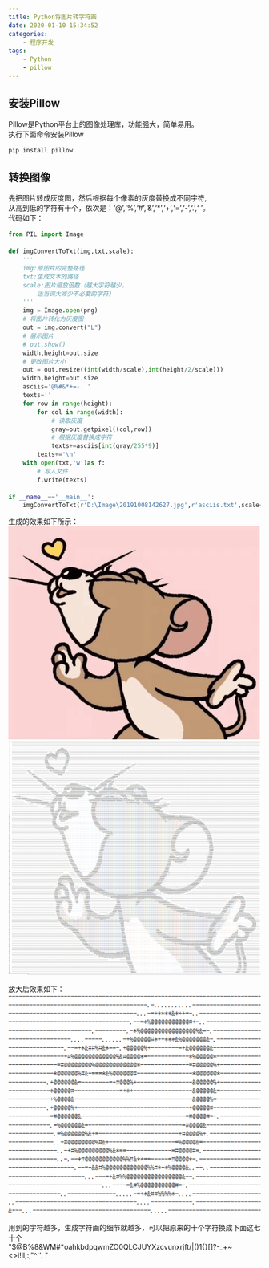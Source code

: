 ```yaml
---
title: Python将图片转字符画
date: 2020-01-10 15:34:52
categories: 
    - 程序开发
tags:
	- Python
	- pillow
---
```

## 安装Pillow

Pillow是Python平台上的图像处理库，功能强大，简单易用。  
执行下面命令安装Pillow

```python
pip install pillow
```

## 转换图像

先把图片转成灰度图，然后根据每个像素的灰度替换成不同字符,  
从高到低的字符有十个，依次是：‘@’,‘%’,‘#’,‘&’,‘*’,‘+’,‘=’,‘-’,‘.’,‘ ’。  
代码如下：

```python
from PIL import Image

def imgConvertToTxt(img,txt,scale):
    '''
    img:原图片的完整路径
    txt:生成文本的路径
    scale:图片缩放倍数（越大字符越少，
        适当调大减少不必要的字符）
    '''
    img = Image.open(png)
    # 将图片转化为灰度图
    out = img.convert("L")
    # 展示图片
    # out.show()
    width,height=out.size
    # 更改图片大小
    out = out.resize((int(width/scale),int(height/2/scale)))
    width,height=out.size
    asciis='@%#&*+=-. '
    texts=''
    for row in range(height):
        for col in range(width):
            # 读取灰度
            gray=out.getpixel((col,row))
            # 根据灰度替换成字符
            texts+=asciis[int(gray/255*9)]
        texts+='\n'
    with open(txt,'w')as f:
        # 写入文件
        f.write(texts)

if __name__=='__main__':
    imgConvertToTxt(r'D:\Image\20191008142627.jpg',r'asciis.txt',scale=2)
```

生成的效果如下所示：
![mouse.png](Python将图片转字符画/mouse.png)
![mousetxt.png](Python将图片转字符画/mousetxt.png)

放大后效果如下：
![20200112084739.png](Python将图片转字符画/20200112084739.png)

用到的字符越多，生成字符画的细节就越多，可以把原来的十个字符换成下面这七十个  
"$@B%8&WM#*oahkbdpqwmZO0QLCJUYXzcvunxrjft/\|()1{}[]?-_+~<>i!lI;:,\"^`'. "
